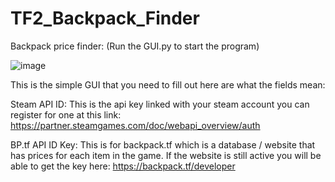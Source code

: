 # TF2_Backpack_Finder
Backpack price finder: (Run the GUI.py to start the program)

![image](https://user-images.githubusercontent.com/63463905/136314401-80c128a1-f130-4016-a455-b2bea077a6db.png)

This is the simple GUI that you need to fill out here are what the fields mean:

Steam API ID: This is the api key linked with your steam account you can register for one at this link:
https://partner.steamgames.com/doc/webapi_overview/auth

BP.tf API ID Key: This is for backpack.tf which is a database / website that has prices for each item in the game.
If the website is still active you will be able to get the key here: https://backpack.tf/developer
